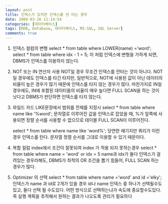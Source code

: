 ```yaml
---
layout: post
title: 인덱스가 있지만 인덱스를 안 타는 경우
date: 2009-03-26 11:14:54
categories: [데이터베이스]
tags: [RDB, Database, 데이터베이스, MS-SQL, SQL Server]
comments: true
---
```


1. 인덱스  컬럼의 변형
    select * from table  where LOWER(name)  ='word';
    select * from table  where idx - 1 = 5;
    이 처럼 인덱스에 변형을 가하게 되면, DBMS가 인덱스를 이용하지 않는다.
2. NOT 또는 IN 연산자 사용
    NOT일 경우 무조건 인덱스를 안타는 것이 아니다.
    NOT일 경우에도 인덱스를 타긴 타지만, 일반적으로, NOT에 사용된 값이 아닌 데이터의 비율이 높은 경우가 많기 때문에 인덱스를 타지 않는 경우가 많다.
    마찬가지로 IN일 경우에도, IN에 포함된 데이터들의 비율이 매우 높다면 FULL SCAN을 하는 것이 낫다고 DBMS가 판단하면 인덱스를 타지 않는다.
3. 와일드 카드 LIKE문장에서 범위를 전체를 지정시
    select * from table  where name like '%word'; 
    문자열로 이루어진 값을 인덱스로 잡았을 때, %가 앞쪽에 사용되면 정렬 순서를 사용할 수 없으므로 테이블 FULL SCAN이 이루어진다.

    select * from table  where name like 'word%'; 
    당연한 얘기지만 쿼리가 이런 경우 인덱스를 탄다. 문자열 정렬 순서를 그대로 이용할 수 있기 때문이다.
4. 복합 컬럼 index에서 조건이 잘못되여 index 가 적용 되지 못하는경우
    select * from table where name = 'word' or idx = 5
    name과 idx가 둘다 인덱스가 걸려있는 경우라해도, DBMS가 최적의 OR 조건을 뽑기 힘들어, FULL SCAN 하는 경우가 많다.
5. Optimizer 의 선택
    select * from table  where name ='word' and  id ='elky'; 
    인덱스가 name 과   id로 2개가 있을 경우 id나 name 인덱스 중 하나가 선택될수도 있고, 둘다 선택 될 수도있다.
    어떤 방식으로 선택하는냐가 속도에 중요할수도있다. 즉 실행 계획을 추적해서 원하는 결과가 나오도록 관리가 필요하다